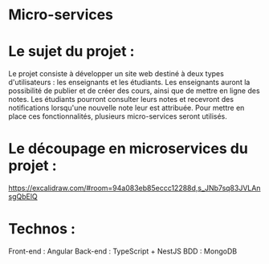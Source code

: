 # Micro-services

# Le sujet du projet :

Le projet consiste à développer un site web destiné à deux types d'utilisateurs : les enseignants et les étudiants. Les enseignants auront la possibilité de publier et de créer des cours, ainsi que de mettre en ligne des notes. Les étudiants pourront consulter leurs notes et recevront des notifications lorsqu'une nouvelle note leur est attribuée. Pour mettre en place ces fonctionnalités, plusieurs micro-services seront utilisés.


# Le découpage en microservices du projet : 

https://excalidraw.com/#room=94a083eb85eccc12288d,s_JNb7sq83JVLAnsgQbElQ


# Technos :
Front-end : Angular
Back-end : TypeScript + NestJS
BDD : MongoDB
